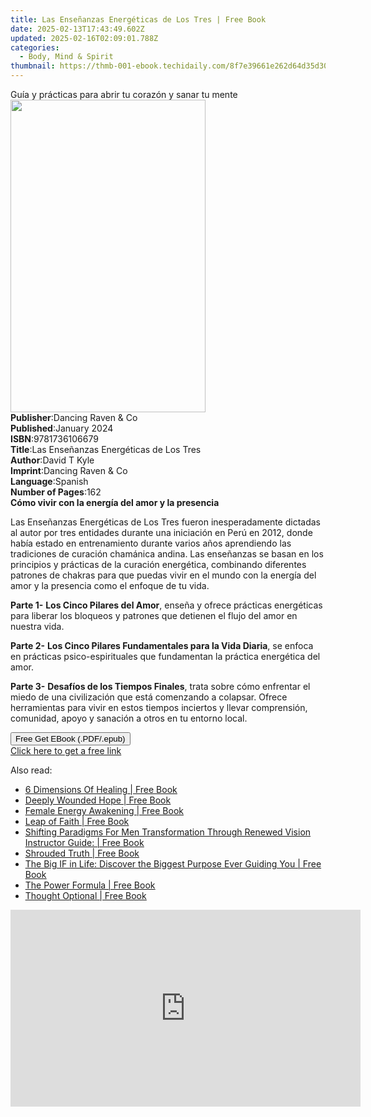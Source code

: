 ```yaml
---
title: Las Enseñanzas Energéticas de Los Tres | Free Book
date: 2025-02-13T17:43:49.602Z
updated: 2025-02-16T02:09:01.788Z
categories:
  - Body, Mind & Spirit
thumbnail: https://thmb-001-ebook.techidaily.com/8f7e39661e262d64d35d30d0960455e6f9b2110edf3ce5aeb4e7a384b7007798.jpg
---
```

<main id="book-container">
  <div class="flex flex-col">
    <div class="book-brief flex-1 py-6 px-4 sm:p-6 md:py-10 md:px-8">
      <!-- brief-->
      <div class="book-brief-main">
        Guía y prácticas para abrir tu corazón y sanar tu mente
      </div>
    </div>
    <div
      class="book-meta-info flex-1 grid gap-4 col-start-1 col-end-3 row-start-1 sm:mb-6 sm:grid-cols-4 lg:gap-6 lg:col-start-2 lg:row-end-6 lg:row-span-6 lg:mb-0"
    >
      <div
        class="book-meta-info-left place-content-center mt-4 p-4 text-sm leading-6 col-start-2 col-span-2 dark:text-slate-400"
      >
        <img
          class="w-full h-500 object-cover rounded-lg sm:h-255 sm:col-span-2 lg:col-span-full"
          src="https://img-001-ebook.techidaily.com/fc0261ae6a7fd9fde64306ec3952114be1504265cb129feb9e486c783284d00b.jpg"
          alt=""
          width="312"
          height="500"
        />
      </div>
      <div
        class="book-meta-info-right mt-2 col-start-1 row-start-2 col-span-3 self-center"
      >
        <!-- meta data  -->
        <div class="flex flex-col px-4 md:px-8">
          <div class="flex-1">
            <strong>Publisher</strong>:<span class="px-2"
              >Dancing Raven &amp; Co</span
            >
          </div>
          <div class="flex-1">
            <strong>Published</strong>:<span class="px-2">January 2024</span>
          </div>
          <div class="flex-1">
            <strong>ISBN</strong>:<span class="px-2">9781736106679</span>
          </div>
          <div class="flex-1">
            <strong>Title</strong>:<span class="px-2"
              >Las Enseñanzas Energéticas de Los Tres</span
            >
          </div>
          <div class="flex-1">
            <strong>Author</strong>:<span class="px-2">David T Kyle</span>
          </div>
          <div class="flex-1">
            <strong>Imprint</strong>:<span class="px-2"
              >Dancing Raven &amp; Co</span
            >
          </div>
          <div class="flex-1">
            <strong>Language</strong>:<span class="px-2">Spanish</span>
          </div>
          <div class="flex-1">
            <strong>Number of Pages</strong>:<span class="px-2">162</span>
          </div>
        </div>
      </div>
    </div>
    <div class="book-description flex-1 py-6 px-4 sm:p-6 md:py-10 md:px-8">
      <div class="book-description-main">
        <div accordion-content="" id="description">
          <strong
            ><strong
              >Cómo vivir con la energía del amor y la presencia</strong
            ></strong
          >
          <p>
            Las Enseñanzas Energéticas de Los Tres fueron inesperadamente
            dictadas al autor por tres entidades durante una iniciación en Perú
            en 2012, donde había estado en entrenamiento durante varios años
            aprendiendo las tradiciones de curación chamánica andina. Las
            enseñanzas se basan en los principios y prácticas de la curación
            energética, combinando diferentes patrones de chakras para que
            puedas vivir en el mundo con la energía del amor y la presencia como
            el enfoque de tu vida.
          </p>
          <p>
            <strong>Parte 1-</strong>
            <strong>Los Cinco Pilares del Amor</strong>, enseña y ofrece
            prácticas energéticas para liberar los bloqueos y patrones que
            detienen el flujo del amor en nuestra vida.
          </p>
          <p>
            <strong>Parte 2-</strong>
            <strong>Los Cinco Pilares Fundamentales para la Vida Diaria</strong
            >, se enfoca en prácticas psico-espirituales que fundamentan la
            práctica energética del amor.
          </p>
          <p>
            <strong>Parte 3-</strong>
            <strong>Desafíos de los Tiempos Finales</strong>, trata sobre cómo
            enfrentar el miedo de una civilización que está comenzando a
            colapsar. Ofrece herramientas para vivir en estos tiempos inciertos
            y llevar comprensión, comunidad, apoyo y sanación a otros en tu
            entorno local.
          </p>
        </div>
        <div class="accordion-fader"></div>
      </div>
    </div>
    <div class="book-excerpts flex-1 py-6 px-4 sm:p-6 md:py-10 md:px-8"></div>
    <div
      class="book-about-author flex-1 py-6 px-4 sm:p-6 md:py-10 md:px-8"
    ></div>
    <div class="book-free-get flex-1 py-6 px-4 sm:p-6 md:py-10 md:px-8">
      <button
        id="btn-free-get"
        class="bg-blue-500 hover:bg-blue-700 text-white font-bold py-2 px-4 rounded"
      >
        Free Get EBook (.PDF/.epub)
      </button>
      <div id="countdown-display" class="px-2 text-lg mt-2"></div>
      <a
        id="free-link"
        class="hidden bg-blue-500 hover:bg-blue-700 text-white font-bold py-2 px-4 rounded"
        href="https://www.ebooks.com/en-us/book/211236607/las-ense-anzas-energ-ticas-de-los-tres/david-t-kyle/"
        target="_blank"
        >Click here to get a free link</a
      >
    </div>
    <script>
      let countdownTime = 0;
      let countdownInterval = null;
      document
        .getElementById('btn-free-get')
        .addEventListener('click', startCountdown);
      function startCountdown() {
        countdownTime = new Date().getTime() + 60000 * 3;
        countdownInterval = setInterval(updateCountdown, 1000);
        document.getElementById('btn-free-get').disabled = true;
        document
          .getElementById('btn-free-get')
          .classList.add('bg-gray-500', 'cursor-not-allowed');
      }
      function updateCountdown() {
        let currentTime = new Date().getTime();
        let timeLeft = countdownTime - currentTime;
        let secondsLeft = Math.floor(timeLeft / 1000);
        document.getElementById('countdown-display').innerHTML =
          `Remaining time: ${secondsLeft} seconds.`;
        if (secondsLeft <= 0) {
          clearInterval(countdownInterval);
          document.getElementById('btn-free-get').classList.add('hidden');
          document.getElementById('free-link').classList.remove('hidden');
          document.getElementById('countdown-display').innerHTML = '';
        }
      }
    </script>
  </div>
</main>

<ins class="adsbygoogle"
      style="display:block"
      data-ad-client="ca-pub-7571918770474297"
      data-ad-slot="8358498916"
      data-ad-format="auto"
      data-full-width-responsive="true"></ins>
    

<span class="atpl-alsoreadstyle">Also read:</span>
<div><ul>
<li><a href="https://novels-ebooks.techidaily.com/209855781-9780648014010-6-dimensions-of-healing/"><u>6 Dimensions Of Healing | Free Book</u></a></li>
<li><a href="https://novels-ebooks.techidaily.com/209855916-9780692509623-deeply-wounded-hope/"><u>Deeply Wounded Hope | Free Book</u></a></li>
<li><a href="https://novels-ebooks.techidaily.com/209855793-9781784569501-female-energy-awakening/"><u>Female Energy Awakening | Free Book</u></a></li>
<li><a href="https://novels-ebooks.techidaily.com/209855553-9781938015465-leap-of-faith/"><u>Leap of Faith | Free Book</u></a></li>
<li><a href="https://novels-ebooks.techidaily.com/209855758-9780990885986-shifting-paradigms-for-men-transformation-through-renewed-vision-instructor-guide/"><u>Shifting Paradigms For Men Transformation Through Renewed Vision Instructor Guide: | Free Book</u></a></li>
<li><a href="https://novels-ebooks.techidaily.com/209855506-9780992924898-shrouded-truth/"><u>Shrouded Truth | Free Book</u></a></li>
<li><a href="https://novels-ebooks.techidaily.com/209855780-9781944796051-the-big-if-in-life-discover-the-biggest-purpose-ever-guiding-you/"><u>The Big IF in Life: Discover the Biggest Purpose Ever Guiding You | Free Book</u></a></li>
<li><a href="https://novels-ebooks.techidaily.com/209855880-9780999480595-the-power-formula/"><u>The Power Formula | Free Book</u></a></li>
<li><a href="https://novels-ebooks.techidaily.com/209855887-9780692986127-thought-optional/"><u>Thought Optional | Free Book</u></a></li>
</ul></div>

<!-- affiliate ads begin -->
<iframe width="560" height="315" src="https://www.youtube.com/embed/9ECz3oZ8NrQ?si=86vkwkDJo9HQXpzt" title="YouTube video player" frameborder="0" allow="accelerometer; autoplay; clipboard-write; encrypted-media; gyroscope; picture-in-picture; web-share" referrerpolicy="strict-origin-when-cross-origin" allowfullscreen></iframe>
<!-- affiliate ads end -->

